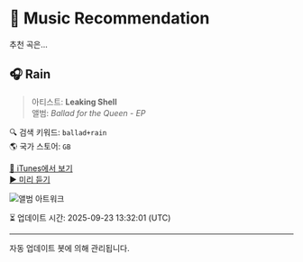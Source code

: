 
# 🎵 Music Recommendation

추천 곡은...

## 🎧 Rain  
> 아티스트: **Leaking Shell**  
> 앨범: _Ballad for the Queen - EP_  

🔍 검색 키워드: `ballad+rain`  
🌎 국가 스토어: `GB`

[🔗 iTunes에서 보기](https://music.apple.com/gb/album/rain/553432908?i=553432944&uo=4)  
[▶️ 미리 듣기](https://audio-ssl.itunes.apple.com/itunes-assets/AudioPreview125/v4/1e/e9/34/1ee934f0-75b5-b68e-2ccb-e8ce6acaf871/mzaf_8158993837989424014.plus.aac.p.m4a)

![앨범 아트워크](https://is1-ssl.mzstatic.com/image/thumb/Music113/v4/90/dc/ae/90dcae5c-adea-4cdb-a822-a123e9dc29ff/4025858752907.png/100x100bb.jpg)

⏳ 업데이트 시간: 2025-09-23 13:32:01 (UTC)

---
자동 업데이트 봇에 의해 관리됩니다.
